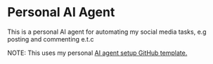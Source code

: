 # Personal AI Agent

This is a personal AI agent for automating my social media tasks, e.g posting and commenting e.t.c

NOTE: This uses my personal [AI agent setup GitHub template.](https://github.com/Tomilola-ng/ai-agent-setup)
